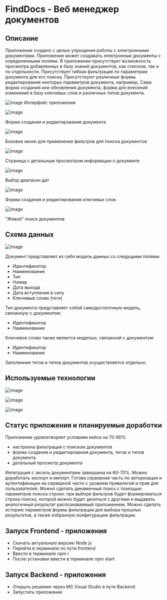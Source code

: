 # FindDocs - Веб менеджер документов

## Описание
Приложение создано с целью упрощения работы с электронными документами.
Приложение может создавать электронные документы с определенными полями.
В приложении присутствует возможность просмотра добавленных в базу знаний документов, как списком, так и по отдельности.
Присутствует гибкая фильтрация по параметрам документа для его поиска.
Присутствуют различные формы редактирования некторых параметров документа, например,
Сама форма создания или обновления документа, форма для внесений изменений в базу ключевых слов
и различных типов документа.


![image](https://github.com/KPEKZ/FindDocs/assets/31378456/6ccde7ab-aab7-4ea7-88e3-05664a57cc91)
Интерфейс приложения


![image](https://github.com/KPEKZ/FindDocs/assets/31378456/320d86f2-63b3-4335-b846-7ee9cff28124)

Форма создания и редактирования документа

![image](https://github.com/KPEKZ/FindDocs/assets/31378456/a273d034-5730-4bdd-935a-d1da0e02ada6)

Боковое меню для применения фильтров для поиска документов

![image](https://github.com/KPEKZ/FindDocs/assets/31378456/9172e450-11a1-48b6-9734-6fed112df94e)

Страница с детальным просмотром информации о документе

![image](https://github.com/KPEKZ/FindDocs/assets/31378456/7e7ab8df-ea2d-4436-9a31-80f4c12e5b11)

Выбор диапазон дат

![image](https://github.com/KPEKZ/FindDocs/assets/31378456/e8ebc57f-2309-4da5-b68d-c478ec2a2078)

Форма создания и редактирования ключевых слов

![image](https://github.com/KPEKZ/FindDocs/assets/31378456/fa9ee4b8-7d48-437a-ba05-f25155040fa5)

"Живой" поиск документов

## Схема данных

![image](https://github.com/KPEKZ/FindDocs/assets/31378456/4b554c7f-d94f-41d3-8223-e32a08949353)

Документ представляет из себя модель данных со следущими полями:

- Идентификатор
- Наименование
- Тип
- Номер
- Дата выхода
- Дата вступления в силу
- Ключевые слова (теги)

Тип документа представляет собой самодостаточную модель, связанную с документом:

- Идентификатор
- Наименование

Ключевое слово также является моделью, связанной с документом:

- Идентификатор
- Наименование

Заполенние тегов и типов документов осуществляется отдельно.

## Используемые технологии

![image](https://github.com/KPEKZ/FindDocs/assets/31378456/afebbbcf-38fd-47e5-b76c-2d304d4e35ad)

![image](https://github.com/KPEKZ/FindDocs/assets/31378456/44fa4288-abe7-4770-870a-15b024f109ee)

![image](https://github.com/KPEKZ/FindDocs/assets/31378456/477930d5-0120-44a1-9efd-5f557e7afa05)


## Статус приложения и планируемые доработки

Приложение удовлетворяет условиям кейса на 70-80%

- настроена фильтрация с поиском документов
- форма создания и редактирования документа, тегов и типов документа
- детальный просмотр документа

Интеграция с эксель документами завершена на 60-70%. Можно доработать экспорт и импорт.
Готова серверная часть по авторизации и аутентификации на серверной части с уровнем привелегий и прав для пользователей.
Можно сделать динамичный поиск с помощью параметров поиска строки: при выборе фильтров будет формироваться строка поиска, которой можно будет
делиться с другими и выдавать аналогичный результат распознаваемый приложением.
Можно сделать историю параметров формы фильтрации для выбора прошлых результатов, а также избранную конфигурацию фильтрации.


## Запуск Frontend - приложения

- Скачать актуальную версию Node js
- Перейти в терминале по пути frontend
- Ввести в терминале npm i
- После установки ввести в терминале npm start

## Запуск Backend - приложения

- Открыть решение через MS Visual Studio в пути Backend
- Запустить приложение

